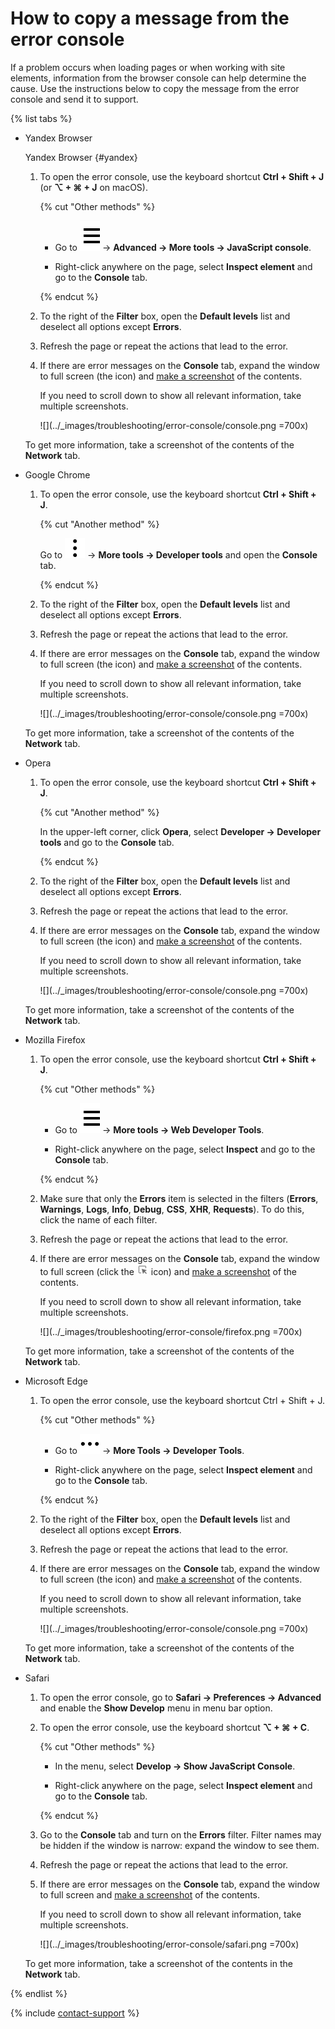 # How to copy a message from the error console

If a problem occurs when loading pages or when working with site elements, information from the browser console can help determine the cause. Use the instructions below to copy the message from the error console and send it to support.

{% list tabs %}

- Yandex Browser

  Yandex Browser {#yandex}

  1. To open the error console, use the keyboard shortcut **Ctrl + Shift + J** (or **⌥ + ⌘ + J** on macOS).

      {% cut "Other methods" %}

        - Go to ![](../_images/troubleshooting/error-console/menu.svg) → **Advanced → More tools → JavaScript console**.

        - Right-click anywhere on the page, select **Inspect element** and go to the **Console** tab.

      {% endcut %}

  1. To the right of the **Filter** box, open the **Default levels** list and deselect all options except **Errors**.

  1. Refresh the page or repeat the actions that lead to the error.

  1. If there are error messages on the **Console** tab, expand the window to full screen (the  icon) and [make a screenshot](https://yandex.com/support/common/troubleshooting/screenshot.html) of the contents.
      
      If you need to scroll down to show all relevant information, take multiple screenshots.

      ![](../_images/troubleshooting/error-console/console.png =700x)

  To get more information, take a screenshot of the contents of the **Network** tab.

- Google Chrome

  1. To open the error console, use the keyboard shortcut **Ctrl + Shift + J**.

      {% cut "Another method" %}

        Go to ![](../_images/troubleshooting/error-console/chrome-menu.svg) → **More tools → Developer tools** and open the **Console** tab.

      {% endcut %}

  1. To the right of the **Filter** box, open the **Default levels** list and deselect all options except **Errors**.

  1. Refresh the page or repeat the actions that lead to the error.

  1. If there are error messages on the **Console** tab, expand the window to full screen (the  icon) and [make a screenshot](https://yandex.com/support/common/troubleshooting/screenshot.html) of the contents.

      If you need to scroll down to show all relevant information, take multiple screenshots.

      ![](../_images/troubleshooting/error-console/console.png =700x)

  To get more information, take a screenshot of the contents of the **Network** tab.

- Opera

  1. To open the error console, use the keyboard shortcut **Ctrl + Shift + J**.

      {% cut "Another method" %}

        In the upper-left corner, click **Opera**, select **Developer → Developer tools** and go to the **Console** tab.

      {% endcut %}

  1. To the right of the **Filter** box, open the **Default levels** list and deselect all options except **Errors**.

  1. Refresh the page or repeat the actions that lead to the error.

  1. If there are error messages on the **Console** tab, expand the window to full screen (the  icon) and [make a screenshot](https://yandex.com/support/common/troubleshooting/screenshot.html) of the contents.

      If you need to scroll down to show all relevant information, take multiple screenshots.

      ![](../_images/troubleshooting/error-console/console.png =700x)

  To get more information, take a screenshot of the contents of the **Network** tab.

- Mozilla Firefox

  1. To open the error console, use the keyboard shortcut **Ctrl + Shift + J**.

      {% cut "Other methods" %}

        - Go to ![](../_images/troubleshooting/error-console/menu.svg) → **More tools → Web Developer Tools**.
        
        - Right-click anywhere on the page, select **Inspect** and go to the **Console** tab.

      {% endcut %}

  1. Make sure that only the **Errors** item is selected in the filters (**Errors**, **Warnings**, **Logs**, **Info**, **Debug**, **CSS**, **XHR**, **Requests**). To do this, click the name of each filter.

  1. Refresh the page or repeat the actions that lead to the error.

  1. If there are error messages on the **Console** tab, expand the window to full screen (click the ![](../_images/troubleshooting/error-console/expand.png) icon) and [make a screenshot](https://yandex.com/support/common/troubleshooting/screenshot.html) of the contents.

      If you need to scroll down to show all relevant information, take multiple screenshots.

      ![](../_images/troubleshooting/error-console/firefox.png =700x)

  To get more information, take a screenshot of the contents of the **Network** tab.

- Microsoft Edge

  1. To open the error console, use the keyboard shortcut Ctrl + Shift + J.

      {% cut "Other methods" %}

        - Go to ![](../_images/troubleshooting/error-console/edge-menu.svg) → **More Tools → Developer Tools**.
        
        - Right-click anywhere on the page, select **Inspect element** and go to the **Console** tab.

      {% endcut %}

  1. To the right of the **Filter** box, open the **Default levels** list and deselect all options except **Errors**.

  1. Refresh the page or repeat the actions that lead to the error.

  1. If there are error messages on the **Console** tab, expand the window to full screen (the  icon) and [make a screenshot](https://yandex.com/support/common/troubleshooting/screenshot.html) of the contents.

      If you need to scroll down to show all relevant information, take multiple screenshots.

      ![](../_images/troubleshooting/error-console/console.png =700x)

  To get more information, take a screenshot of the contents of the **Network** tab.

- Safari

  1. To open the error console, go to **Safari → Preferences → Advanced** and enable the **Show Develop** menu in menu bar option.

  1. To open the error console, use the keyboard shortcut **⌥ + ⌘ + C**.

      {% cut "Other methods" %}

        - In the menu, select **Develop → Show JavaScript Console**.
        
        - Right-click anywhere on the page, select **Inspect element** and go to the **Console** tab.

      {% endcut %}

  1. Go to the **Console** tab and turn on the **Errors** filter. Filter names may be hidden if the window is narrow: expand the window to see them.

  1. Refresh the page or repeat the actions that lead to the error.

  1. If there are error messages on the **Console** tab, expand the window to full screen and [make a screenshot](https://yandex.com/support/common/troubleshooting/screenshot.html) of the contents.

      If you need to scroll down to show all relevant information, take multiple screenshots.

      ![](../_images/troubleshooting/error-console/safari.png =700x)

  To get more information, take a screenshot of the contents in the **Network** tab.
  
{% endlist %}

{% include [contact-support](../_includes/contact-support.md) %}